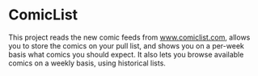 ComicList
=========
This project reads the new comic feeds from www.comiclist.com, allows you to store the comics on your pull list,
and shows you on a per-week basis what comics you should expect. It also lets you browse available comics on a
weekly basis, using historical lists. 
